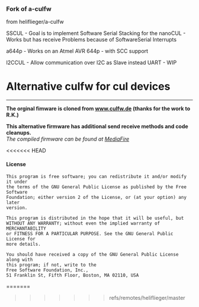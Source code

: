 ### Fork of a-culfw
from heliflieger/a-culfw

SSCUL 	- Goal is to implement Software Serial Stacking for the nanoCUL
		- Works but has receive Problems because of SoftwareSerial Interrupts

a644p	- Works on an Atmel AVR 644p - with SCC support

I2CCUL 	- Allow communication over I2C as Slave instead UART
		- WIP


# Alternative culfw for cul devices
___
**The orginal fimware is cloned from www.culfw.de (thanks for the work to R.K.)**

**This alternative firmware has additional send receive methods and code cleanups.**  
_The compiled firmware can be found at [MediaFire](https://www.mediafire.com/folder/iuf7lue8r578c/a-culfw)_

<<<<<<< HEAD
#### License
```
This program is free software; you can redistribute it and/or modify it under  
the terms of the GNU General Public License as published by the Free Software  
Foundation; either version 2 of the License, or (at your option) any later  
version.

This program is distributed in the hope that it will be useful, but  
WITHOUT ANY WARRANTY; without even the implied warranty of MERCHANTABILITY  
or FITNESS FOR A PARTICULAR PURPOSE. See the GNU General Public License for  
more details.

You should have received a copy of the GNU General Public License along with  
this program; if not, write to the  
Free Software Foundation, Inc.,  
51 Franklin St, Fifth Floor, Boston, MA 02110, USA
```
=======

>>>>>>> refs/remotes/heliflieger/master
